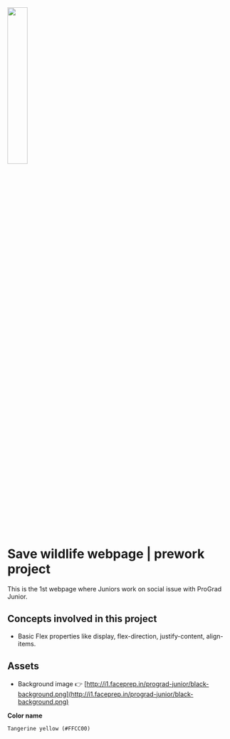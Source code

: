 <img src="https://i1.faceprep.in/ProGrad/progradjr-logo.png" height="30%" width="30%">

# Save wildlife webpage | prework project
This is the 1st webpage where Juniors work on social issue with ProGrad Junior.

## Concepts involved in this project 
- Basic Flex properties like display, flex-direction, justify-content, align- items.

## Assets
- Background image 👉 [http://i1.faceprep.in/prograd-junior/black-background.png](http://i1.faceprep.in/prograd-junior/black-background.png)

**Color name**
```markdown
Tangerine yellow (#FFCC00)
```
